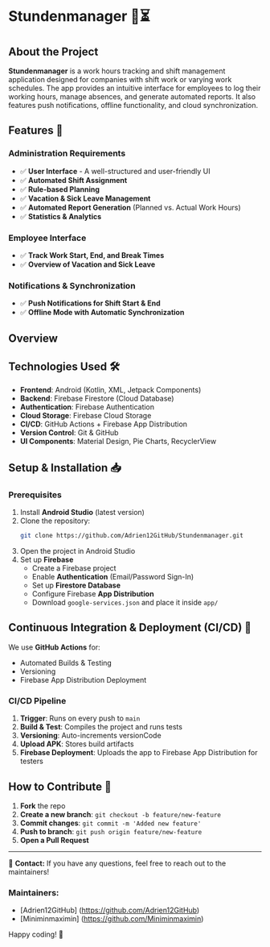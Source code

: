 # Stundenmanager 📅⏳

## About the Project
**Stundenmanager** is a work hours tracking and shift management application designed for companies with shift work or varying work schedules. The app provides an intuitive interface for employees to log their working hours, manage absences, and generate automated reports. It also features push notifications, offline functionality, and cloud synchronization.

## Features 🚀
### Administration Requirements
- ✅ **User Interface** - A well-structured and user-friendly UI
- ✅ **Automated Shift Assignment**
- ✅ **Rule-based Planning**
- ✅ **Vacation & Sick Leave Management**
- ✅ **Automated Report Generation** (Planned vs. Actual Work Hours)
- ✅ **Statistics & Analytics**

### Employee Interface
- ✅ **Track Work Start, End, and Break Times**
- ✅ **Overview of Vacation and Sick Leave**

### Notifications & Synchronization
- ✅ **Push Notifications for Shift Start & End**
- ✅ **Offline Mode with Automatic Synchronization**

## Overview


## Technologies Used 🛠️
- **Frontend**: Android (Kotlin, XML, Jetpack Components)
- **Backend**: Firebase Firestore (Cloud Database)
- **Authentication**: Firebase Authentication
- **Cloud Storage**: Firebase Cloud Storage
- **CI/CD**: GitHub Actions + Firebase App Distribution
- **Version Control**: Git & GitHub
- **UI Components**: Material Design, Pie Charts, RecyclerView

## Setup & Installation 📥
### Prerequisites
1. Install **Android Studio** (latest version)
2. Clone the repository:
   ```sh
   git clone https://github.com/Adrien12GitHub/Stundenmanager.git
   ```
3. Open the project in Android Studio
4. Set up **Firebase**
   - Create a Firebase project
   - Enable **Authentication** (Email/Password Sign-In)
   - Set up **Firestore Database**
   - Configure Firebase **App Distribution**
   - Download `google-services.json` and place it inside `app/`

## Continuous Integration & Deployment (CI/CD) 🔄
We use **GitHub Actions** for:
- Automated Builds & Testing
- Versioning
- Firebase App Distribution Deployment

### CI/CD Pipeline
1. **Trigger**: Runs on every push to `main`
2. **Build & Test**: Compiles the project and runs tests
3. **Versioning**: Auto-increments versionCode
4. **Upload APK**: Stores build artifacts
5. **Firebase Deployment**: Uploads the app to Firebase App Distribution for testers

## How to Contribute 🤝
1. **Fork** the repo
2. **Create a new branch**: `git checkout -b feature/new-feature`
3. **Commit changes**: `git commit -m 'Added new feature'`
4. **Push to branch**: `git push origin feature/new-feature`
5. **Open a Pull Request**

---
📩 **Contact:** If you have any questions, feel free to reach out to the maintainers!

### Maintainers:
- [Adrien12GitHub] (https://github.com/Adrien12GitHub)
- [Miniminmaximin] (https://github.com/Miniminmaximin)

Happy coding! 🎉
